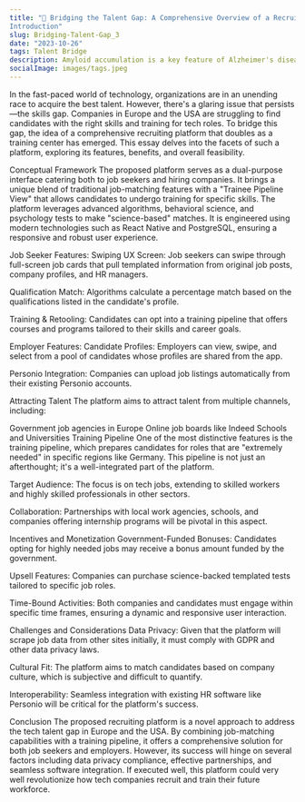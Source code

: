 ```yaml
---
title: "🎫 Bridging the Talent Gap: A Comprehensive Overview of a Recruiting Platform for Tech Jobs in Europe and the USA
Introduction"
slug: Bridging-Talent-Gap_3
date: "2023-10-26"
tags: Talent Bridge
description: Amyloid accumulation is a key feature of Alzheimer's disease and drugs that target amyloid plaques have shown promise in slowing the progression of the disease.
socialImage: images/tags.jpeg
---
```


In the fast-paced world of technology, organizations are in an unending race to acquire the best talent. However, there's a glaring issue that persists—the skills gap. Companies in Europe and the USA are struggling to find candidates with the right skills and training for tech roles. To bridge this gap, the idea of a comprehensive recruiting platform that doubles as a training center has emerged. This essay delves into the facets of such a platform, exploring its features, benefits, and overall feasibility.

Conceptual Framework
The proposed platform serves as a dual-purpose interface catering both to job seekers and hiring companies. It brings a unique blend of traditional job-matching features with a "Trainee Pipeline View" that allows candidates to undergo training for specific skills. The platform leverages advanced algorithms, behavioral science, and psychology tests to make "science-based" matches. It is engineered using modern technologies such as React Native and PostgreSQL, ensuring a responsive and robust user experience.

Job Seeker Features:
Swiping UX Screen: Job seekers can swipe through full-screen job cards that pull templated information from original job posts, company profiles, and HR managers.

Qualification Match: Algorithms calculate a percentage match based on the qualifications listed in the candidate's profile.

Training & Retooling: Candidates can opt into a training pipeline that offers courses and programs tailored to their skills and career goals.

Employer Features:
Candidate Profiles: Employers can view, swipe, and select from a pool of candidates whose profiles are shared from the app.

Personio Integration: Companies can upload job listings automatically from their existing Personio accounts.

Attracting Talent
The platform aims to attract talent from multiple channels, including:

Government job agencies in Europe
Online job boards like Indeed
Schools and Universities
Training Pipeline
One of the most distinctive features is the training pipeline, which prepares candidates for roles that are "extremely needed" in specific regions like Germany. This pipeline is not just an afterthought; it's a well-integrated part of the platform.

Target Audience: The focus is on tech jobs, extending to skilled workers and highly skilled professionals in other sectors.

Collaboration: Partnerships with local work agencies, schools, and companies offering internship programs will be pivotal in this aspect.

Incentives and Monetization
Government-Funded Bonuses: Candidates opting for highly needed jobs may receive a bonus amount funded by the government.

Upsell Features: Companies can purchase science-backed templated tests tailored to specific job roles.

Time-Bound Activities: Both companies and candidates must engage within specific time frames, ensuring a dynamic and responsive user interaction.

Challenges and Considerations
Data Privacy: Given that the platform will scrape job data from other sites initially, it must comply with GDPR and other data privacy laws.

Cultural Fit: The platform aims to match candidates based on company culture, which is subjective and difficult to quantify.

Interoperability: Seamless integration with existing HR software like Personio will be critical for the platform's success.

Conclusion
The proposed recruiting platform is a novel approach to address the tech talent gap in Europe and the USA. By combining job-matching capabilities with a training pipeline, it offers a comprehensive solution for both job seekers and employers. However, its success will hinge on several factors including data privacy compliance, effective partnerships, and seamless software integration. If executed well, this platform could very well revolutionize how tech companies recruit and train their future workforce.
